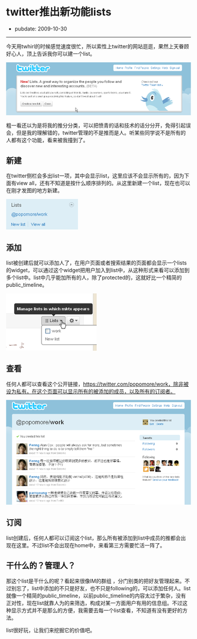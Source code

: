 # twitter推出新功能lists

- pubdate: 2009-10-30

--------------------------


今天用twhirl的时候感觉速度很忙，所以索性上twitter的网站逛逛，果然上天眷顾好心人，顶上告诉我你可以建一个list。

[![a](../../uploads/2009/10/a.png)](../../uploads/2009/10/a.png)

粗一看还以为是将我的推分分类，可以把愤青的话和技术的话分分开，免得引起误会，但是我的理解错的，twitter管理的不是推而是人。听某些同学说不是所有的人都有这个功能，看来被我撞到了。


## 新建


在twitter侧栏会多出list一项，其中会显示list，这里应该不会显示所有的，因为下面有view all，还有不知道是按什么顺序排列的。从这里新建一个list，现在也可以在刚才发图的地方新建。

[![b](../../uploads/2009/10/b.png)](../../uploads/2009/10/b.png)


## 添加


list被创建后就可以添加人了，在用户页面或者搜索结果的页面都会显示一个lists的widget，可以通过这个widget把用户加入到list中，从这种形式来看可以添加到多个list中。list中几乎能加所有的人，除了protected的，这就好比一个精简的public_timeline。

[![c](../../uploads/2009/10/c.png)](../../uploads/2009/10/c.png)


## 查看


任何人都可以查看这个公开链接，https://twitter.com/popomore/work，除非被设为私有。在这个页面可以显示所有的被添加的成员，以及所有的订阅者。

[![d](../../uploads/2009/10/d.png)](../../uploads/2009/10/d.png)


## 订阅


list创建后，任何人都可以订阅这个list，那么所有被添加到list中成员的推都会出现在这里。不过list不会出现在home中，来看第三方需要忙活一阵了。


## 干什么的？管理人？


那这个list是干什么的呢？看起来很像IM的群组 ，分门别类的把好友管理起来。不过别忘了，list中添加的不只是好友，也不只是following的，可以添加任何人。list就像一个精简的public_timeline，以前public_timeline的内容太过于繁杂，没有正对性，现在list就靠人为的来筛选，构成对某一方面用户有用的信息组。不过这种显示方式并不是那么的方便，我需要去每一个list查看，不知道有没有更好的方法。

list很好玩，让我们来挖掘它的价值吧。
